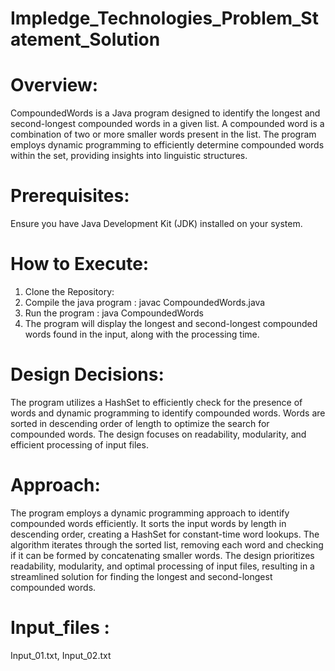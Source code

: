 # Impledge_Technologies_Problem_Statement_Solution

# Overview:
CompoundedWords is a Java program designed to identify the longest and second-longest compounded words in a given list. A compounded word is a combination of two or more smaller words present in the list. The program employs dynamic programming to efficiently determine compounded words within the set, providing insights into linguistic structures.

# Prerequisites:
Ensure you have Java Development Kit (JDK) installed on your system.

# How to Execute:
1. Clone the Repository:
2. Compile the java program : javac CompoundedWords.java
3. Run the program : java CompoundedWords
4. The program will display the longest and second-longest compounded words found in the input, along with the processing time.

# Design Decisions:
The program utilizes a HashSet to efficiently check for the presence of words and dynamic programming to identify compounded words.
Words are sorted in descending order of length to optimize the search for compounded words.
The design focuses on readability, modularity, and efficient processing of input files.

# Approach:
The program employs a dynamic programming approach to identify compounded words efficiently. It sorts the input words by length in descending order, creating a HashSet for constant-time word lookups. The algorithm iterates through the sorted list, removing each word and checking if it can be formed by concatenating smaller words. The design prioritizes readability, modularity, and optimal processing of input files, resulting in a streamlined solution for finding the longest and second-longest compounded words.

# Input_files :
Input_01.txt, Input_02.txt



